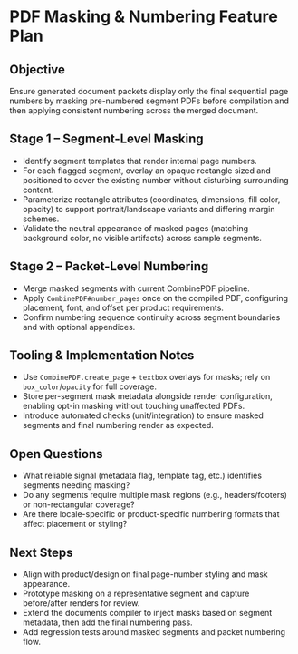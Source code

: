 # PDF Masking & Numbering Feature Plan

## Objective
Ensure generated document packets display only the final sequential page numbers by masking pre-numbered segment PDFs before compilation and then applying consistent numbering across the merged document.

## Stage 1 – Segment-Level Masking
- Identify segment templates that render internal page numbers.
- For each flagged segment, overlay an opaque rectangle sized and positioned to cover the existing number without disturbing surrounding content.
- Parameterize rectangle attributes (coordinates, dimensions, fill color, opacity) to support portrait/landscape variants and differing margin schemes.
- Validate the neutral appearance of masked pages (matching background color, no visible artifacts) across sample segments.

## Stage 2 – Packet-Level Numbering
- Merge masked segments with current CombinePDF pipeline.
- Apply `CombinePDF#number_pages` once on the compiled PDF, configuring placement, font, and offset per product requirements.
- Confirm numbering sequence continuity across segment boundaries and with optional appendices.

## Tooling & Implementation Notes
- Use `CombinePDF.create_page` + `textbox` overlays for masks; rely on `box_color`/`opacity` for full coverage.
- Store per-segment mask metadata alongside render configuration, enabling opt-in masking without touching unaffected PDFs.
- Introduce automated checks (unit/integration) to ensure masked segments and final numbering render as expected.

## Open Questions
- What reliable signal (metadata flag, template tag, etc.) identifies segments needing masking?
- Do any segments require multiple mask regions (e.g., headers/footers) or non-rectangular coverage?
- Are there locale-specific or product-specific numbering formats that affect placement or styling?

## Next Steps
- Align with product/design on final page-number styling and mask appearance.
- Prototype masking on a representative segment and capture before/after renders for review.
- Extend the documents compiler to inject masks based on segment metadata, then add the final numbering pass.
- Add regression tests around masked segments and packet numbering flow.
